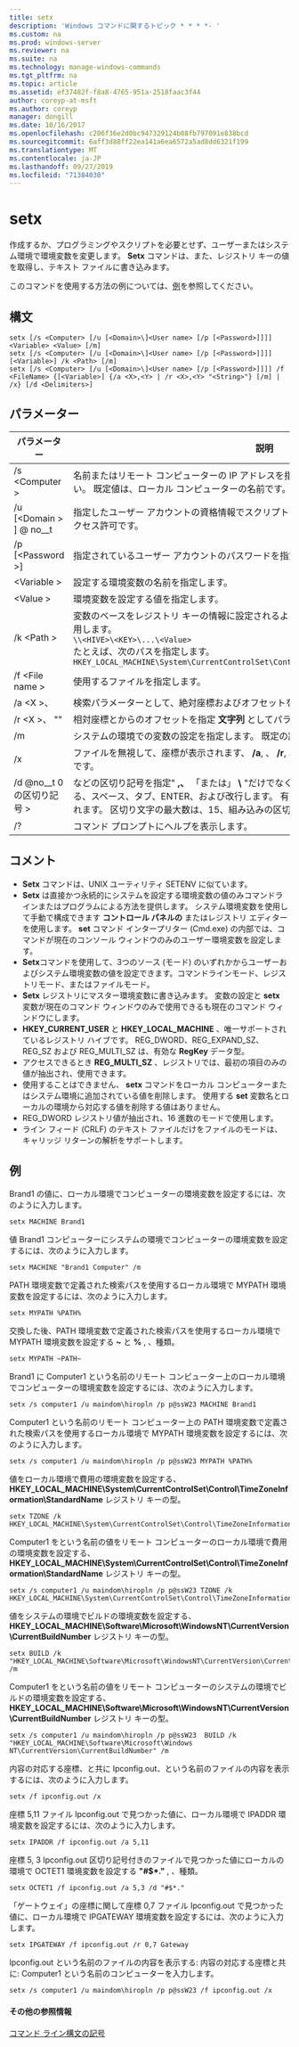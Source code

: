 ```yaml
---
title: setx
description: 'Windows コマンドに関するトピック * * * *- '
ms.custom: na
ms.prod: windows-server
ms.reviewer: na
ms.suite: na
ms.technology: manage-windows-commands
ms.tgt_pltfrm: na
ms.topic: article
ms.assetid: ef37482f-f8a8-4765-951a-2518faac3f44
author: coreyp-at-msft
ms.author: coreyp
manager: dongill
ms.date: 10/16/2017
ms.openlocfilehash: c206f36e2d0bc947329124b08fb797091e838bcd
ms.sourcegitcommit: 6aff3d88ff22ea141a6ea6572a5ad8dd6321f199
ms.translationtype: MT
ms.contentlocale: ja-JP
ms.lasthandoff: 09/27/2019
ms.locfileid: "71384030"
---
```

# <a name="setx"></a>setx



作成するか、プログラミングやスクリプトを必要とせず、ユーザーまたはシステム環境で環境変数を変更します。 **Setx** コマンドは、また、レジストリ キーの値を取得し、テキスト ファイルに書き込みます。

このコマンドを使用する方法の例については、[例](#BKMK_examples)を参照してください。

## <a name="syntax"></a>構文

```
setx [/s <Computer> [/u [<Domain>\]<User name> [/p [<Password>]]]] <Variable> <Value> [/m]
setx [/s <Computer> [/u [<Domain>\]<User name> [/p [<Password>]]]] [<Variable>] /k <Path> [/m]
setx [/s <Computer> [/u [<Domain>\]<User name> [/p [<Password>]]]] /f <FileName> {[<Variable>] {/a <X>,<Y> | /r <X>,<Y> "<String>"} [/m] | /x} [/d <Delimiters>]
```

## <a name="parameters"></a>パラメーター

|         パラメーター          |                                                                                                                                              説明                                                                                                                                              |
|----------------------------|-------------------------------------------------------------------------------------------------------------------------------------------------------------------------------------------------------------------------------------------------------------------------------------------------------|
|       /s \<Computer >       |                                                                                  名前またはリモート コンピューターの IP アドレスを指定します。 円記号を使用しないでください。 既定値は、ローカル コンピューターの名前です。                                                                                  |
| /u [\<Domain > \] @ no__t |                                                                                           指定したユーザー アカウントの資格情報でスクリプトを実行します。 既定値は、システムのアクセス許可です。                                                                                            |
|      /p [\<Password >]      |                                                                                                         指定されているユーザー アカウントのパスワードを指定します、 **/u** パラメーター。                                                                                                         |
|        \<Variable >         |                                                                                                                 設定する環境変数の名前を指定します。                                                                                                                  |
|          \<Value >          |                                                                                                                環境変数を設定する値を指定します。                                                                                                                 |
|         /k \<Path >         | 変数のベースをレジストリ キーの情報に設定されるように指定します。 P*パス* は次の構文を使用します。</br>`\\<HIVE>\<KEY>\...\<Value>`</br>たとえば、次のパスを指定します。</br>`HKEY_LOCAL_MACHINE\System\CurrentControlSet\Control\TimeZoneInformation\StandardName` |
|      /f \<File name >       |                                                                                                                               使用するファイルを指定します。                                                                                                                                |
|        /a \<X >、<Y>         |                                                                                                                    検索パラメーターとして、絶対座標およびオフセットを指定します。                                                                                                                    |
|   /r \<X >、<Y> "<String>"   |                                                                                                            相対座標とからのオフセットを指定 **文字列** としてパラメーターを検索します。                                                                                                            |
|             /m             |                                                                                                システムの環境での変数の設定を指定します。 既定の設定は、ローカルの環境です。                                                                                                 |
|             /x             |                                                                                                       ファイルを無視して、座標が表示されます、 **/a**, 、 **/r**, 、および **/d** コマンド ライン オプションです。                                                                                                        |
|      /d @no__t 0 の区切り記号 >      |                    などの区切り記号を指定" **,、** 「または」 **\\** "だけでなく 4 つの組み込みの区切り記号に使用する、スペース、タブ、ENTER、および改行します。 有効な区切り記号には、ASCII 文字が含まれます。 区切り文字の最大数は、15、組み込みの区切り記号を含みます。                    |
|             /?             |                                                                                                                                 コマンド プロンプトにヘルプを表示します。                                                                                                                                  |

## <a name="remarks"></a>コメント

-   **Setx** コマンドは、UNIX ユーティリティ SETENV に似ています。
-   **Setx** は直接かつ永続的にシステムを設定する環境変数の値のみコマンドラインまたはプログラムによる方法を提供します。 システム環境変数を使用して手動で構成できます **コントロール パネルの**  またはレジストリ エディターを使用します。 **set** コマンド インタープリター (Cmd.exe) の内部では、コマンドが現在のコンソール ウィンドウのみのユーザー環境変数を設定します。
-   **Setx**コマンドを使用して、3つのソース (モード) のいずれかからユーザーおよびシステム環境変数の値を設定できます。コマンドラインモード、レジストリモード、またはファイルモード。
-   **Setx** レジストリにマスター環境変数に書き込みます。 変数の設定と **setx** 変数が現在のコマンド ウィンドウのみで使用できるも現在のコマンド ウィンドウにします。
-   **HKEY_CURRENT_USER** と **HKEY_LOCAL_MACHINE** 、唯一サポートされているレジストリ ハイブです。 REG_DWORD、REG_EXPAND_SZ、REG_SZ および REG_MULTI_SZ は、有効な **RegKey** データ型。
-   アクセスできるとき **REG_MULTI_SZ** 、レジストリでは、最初の項目のみの値が抽出され、使用できます。
-   使用することはできません、 **setx** コマンドをローカル コンピューターまたはシステム環境に追加されている値を削除します。 使用する **set** 変数名とローカルの環境から対応する値を削除する値はありません。
-   REG_DWORD レジストリ値が抽出され、16 進数のモードで使用します。
-   ライン フィード (CRLF) のテキスト ファイルだけをファイルのモードは、キャリッジ リターンの解析をサポートします。

## <a name="BKMK_examples"></a>例

Brand1 の値に、ローカル環境でコンピューターの環境変数を設定するには、次のように入力します。
```
setx MACHINE Brand1
```
値 Brand1 コンピューターにシステムの環境でコンピューターの環境変数を設定するには、次のように入力します。
```
setx MACHINE "Brand1 Computer" /m
```
PATH 環境変数で定義された検索パスを使用するローカル環境で MYPATH 環境変数を設定するには、次のように入力します。
```
setx MYPATH %PATH%
```
交換した後、PATH 環境変数で定義された検索パスを使用するローカル環境で MYPATH 環境変数を設定する **~** と **%** , 、種類。
```
setx MYPATH ~PATH~ 
```
Brand1 に Computer1 という名前のリモート コンピューター上のローカル環境でコンピューターの環境変数を設定するには、次のように入力します。
```
setx /s computer1 /u maindom\hiropln /p p@ssW23 MACHINE Brand1
```
Computer1 という名前のリモート コンピューター上の PATH 環境変数で定義された検索パスを使用するローカル環境で MYPATH 環境変数を設定するには、次のように入力します。
```
setx /s computer1 /u maindom\hiropln /p p@ssW23 MYPATH %PATH%
```
値をローカル環境で費用の環境変数を設定する、 **HKEY_LOCAL_MACHINE\System\CurrentControlSet\Control\TimeZoneInformation\StandardName** レジストリ キーの型。
```
setx TZONE /k HKEY_LOCAL_MACHINE\System\CurrentControlSet\Control\TimeZoneInformation\StandardName 
```
Computer1 をという名前の値をリモート コンピューターのローカル環境で費用の環境変数を設定する、 **HKEY_LOCAL_MACHINE\System\CurrentControlSet\Control\TimeZoneInformation\StandardName** レジストリ キーの型。
```
setx /s computer1 /u maindom\hiropln /p p@ssW23 TZONE /k HKEY_LOCAL_MACHINE\System\CurrentControlSet\Control\TimeZoneInformation\StandardName 
```
値をシステムの環境でビルドの環境変数を設定する、 **HKEY_LOCAL_MACHINE\Software\Microsoft\WindowsNT\CurrentVersion\CurrentBuildNumber** レジストリ キーの型。
```
setx BUILD /k "HKEY_LOCAL_MACHINE\Software\Microsoft\WindowsNT\CurrentVersion\CurrentBuildNumber" /m
```
Computer1 をという名前の値をリモート コンピューターのシステムの環境でビルドの環境変数を設定する、 **HKEY_LOCAL_MACHINE\Software\Microsoft\WindowsNT\CurrentVersion\CurrentBuildNumber** レジストリ キーの型。
```
setx /s computer1 /u maindom\hiropln /p p@ssW23  BUILD /k "HKEY_LOCAL_MACHINE\Software\Microsoft\Windows NT\CurrentVersion\CurrentBuildNumber" /m
```
内容の対応する座標、と共に Ipconfig.out、という名前のファイルの内容を表示するには、次のように入力します。
```
setx /f ipconfig.out /x
```
座標 5,11 ファイル Ipconfig.out で見つかった値に、ローカル環境で IPADDR 環境変数を設定するには、次のように入力します。
```
setx IPADDR /f ipconfig.out /a 5,11
```
座標 5, 3 Ipconfig.out 区切り記号付きのファイルで見つかった値にローカルの環境で OCTET1 環境変数を設定する **"#$\*."** , 、種類。
```
setx OCTET1 /f ipconfig.out /a 5,3 /d "#$*." 
```
「ゲートウェイ」の座標に関して座標 0,7 ファイル Ipconfig.out で見つかった値に、ローカル環境で IPGATEWAY 環境変数を設定するには、次のように入力します。
```
setx IPGATEWAY /f ipconfig.out /r 0,7 Gateway 
```
Ipconfig.out という名前のファイルの内容を表示する: 内容の対応する座標と共に: Computer1 という名前のコンピューターを入力します。
```
setx /s computer1 /u maindom\hiropln /p p@ssW23 /f ipconfig.out /x 
```

#### <a name="additional-references"></a>その他の参照情報

[コマンド ライン構文の記号](command-line-syntax-key.md)